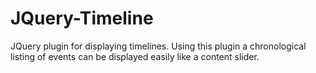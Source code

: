 JQuery-Timeline
===============

JQuery plugin for displaying timelines.
Using this plugin a chronological listing of events can be displayed easily like a content slider.
